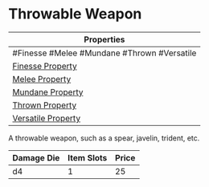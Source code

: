 # Throwable Weapon

| Properties                                                               |
| ------------------------------------------------------------------------ |
| #Finesse #Melee #Mundane #Thrown #Versatile                              |
| [Finesse Property](../Weapon%20Properties/Finesse%20Property.md)         |
| [Melee Property](../Weapon%20Properties/Melee%20Property.md)             |
| [Mundane Property](../../../Material%20Properties/Mundane%20Property.md) |
| [Thrown Property](../Weapon%20Properties/Thrown%20Property.md)           |
| [Versatile Property](../Weapon%20Properties/Versatile%20Property.md)     |

A throwable weapon, such as a spear, javelin, trident, etc.

| Damage Die | Item Slots | Price |
| ---------- | ---------- | ----- |
| d4         | 1          | 25    |
